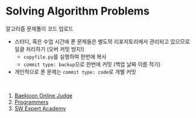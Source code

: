 # Solving Algorithm Problems

알고리즘 문제풀이 코드 업로드

- 스터디, 혹은 수업 시간에 푼 문제들은 별도의 리포지토리에서 관리되고 있으므로 일괄 처리하기 (오버 커밋 방지!)
  - `copyfile.py`를 실행하여 한번에 복사
  - `commit type: backup`으로 한번에 커밋 (백업 날짜 이름 적기)
- 개인적으로 푼 문제는 `commit type: code`로 개별 커밋

<br>

1. [Baekjoon Online Judge](https://www.acmicpc.net/)
2. [Programmers](https://programmers.co.kr/)
3. [SW Expert Academy](https://swexpertacademy.com/main/main.do)

